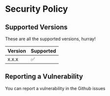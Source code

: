 # Security Policy

## Supported Versions

These are all the supported versions, hurray!

| Version | Supported          |
| ------- | ------------------ |
| x.x.x   | :white_check_mark: |

## Reporting a Vulnerability

You can report a vulnerability in the Github issues
